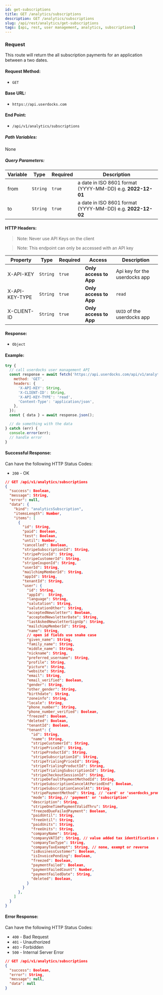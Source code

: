 ```yaml
---
id: get-subscriptions
title: GET /analytics/subscriptions
description: GET /analytics/subscriptions
slug: /api/rest/analytics/get-subscriptions
tags: [api, rest, user management, analytics, subscriptions]
---
```



### Request

This route will return the all subscription payments for an application between a two dates.

#### Request Method:

- `GET`

#### Base URL:

- `https://api.userdocks.com`

#### End Point:

- `/api/v1/analytics/subscriptions`

##### Path Variables:

None

##### Query Parameters:

| Variable | Type | Required | Description |
|---|---|---|---|
| from | `String` | `true` | a date in ISO 8601 format (YYYY-MM-DD) e.g. **2022-12-01**
| to | `String` | `true` | a date in ISO 8601 format (YYYY-MM-DD) e.g. **2022-12-02**

#### HTTP Headers:

> Note: Never use API Keys on the client

> Note: This endpoint can only be accessed with an API key

| Property       | Type        | Required  | Access                 | Description                   |
| -------------- | ----------- | --------- | ---------------------- | ----------------------------- |
| X-API-KEY      | `String` | `true` | **Only access to App** | Api key for the userdocks app |
| X-API-KEY-TYPE | `String` | `true` | **Only access to App** | `read`                        |
| X-CLIENT-ID    | `String` | `true` | **Only access to App** | `UUID` of the userdocks app   |

#### Response:

- `Object`

#### Example:

```js
try {
  // call userdocks user management API
  const response = await fetch('https://api.userdocks.com/api/v1/analytics/subscriptions?from=2022-12-01&to=2022-12-02', {
    method: 'GET',
    headers: {
      'X-API-KEY': String,
      'X-CLIENT-ID': String,
      'X-API-KEY-TYPE': 'read',
      'Content-Type': 'application/json',
    },
  });
  const { data } = await response.json();

  // do something with the data
} catch (err) {
  console.error(err);
  // handle error
}
```

#### Successful Response:

Can have the following HTTP Status Codes:

- `200` - OK

```json
// GET /api/v1/analytics/subscriptions
{
  "success": Boolean,
  "message": String,
  "error": null,
  "data": {
    "kind": "analyticsSubscription",
    "itemsLength": Number,
    "items": [
      {
        "id": String,
        "paid": Boolean,
        "test": Boolean,
        "until": Number,
        "cancelled": Boolean,
        "stripeSubscriptionId": String,
        "stripePriceId": String,
        "stripeCustomerId": String,
        "stripeCouponId": String,
        "userId": String,
        "mailchimpMemberId": String,
        "appId": String,
        "tenantId": String,
        "user": {
          "id": String,
          "appId":  String,
          "language": String,
          "salutation": String,
          "salutationOther": String,
          "acceptedNewsletter": Boolean,
          "acceptedNewsletterDate": String,
          "lastAskedNewsletterSignUp": String,
          "mailchimpMemberId": String,
          "name": String,
          // open id fields use snake case
          "given_name": String,
          "family_name": String,
          "middle_name": String,
          "nickname": String,
          "preferred_username": String,
          "profile": String,
          "picture": String,
          "website": String,
          "email": String,
          "email_verified": Boolean,
          "gender": String,
          "other_gender": String,
          "birthdate": String,
          "zoneinfo": String,
          "locale": String,
          "phone_number": String,
          "phone_number_verified": Boolean,
          "freezed": Boolean,
          "deleted": Boolean,
          "tenantId": Boolean,
          "tenant": {
            "id": String,
            "name": String,
            "stripeCustomerId": String,
            "stripePriceId": String,
            "stripeProductId": String,
            "stripeSubscriptionId": String,
            "stripeTrialingPriceId": String,
            "stripeTrialingProductId": String,
            "stripeTrialingSubscriptionId": String,
            "stripeCheckoutSessionId": String,
            "stripeDefaultPaymentMethodId": String,
            "stripeSubscriptionCancelAtPeriodEnd": Boolean,
            "stripeSubscriptionCancelAt": String,
            "stripePaymentMethod": String, // 'card' or 'userdocks_promo_code' or somthing with 'promo' specified by the user
            "mode": String,// 'payment' or 'subscription'
            "description": String,
            "stripeOneTimePaymentValidThru": String,
            "freezedDueFailedPayment": Boolean,
            "paidUntil": String,
            "freeUntil": String,
            "paidUnits": String,
            "freeUnits": String,
            "companyName": String,
            "companyVATId": String, // value added tax identification number
            "companyTaxType": String,
            "companyTaxExempt": String, // none, exempt or reverse
            "isBusinessCustomer": Boolean,
            "isInvoicePending": Boolean,
            "freezed": Boolean,
            "paymentFailed": Boolean,
            "paymentFailedCount": Number,
            "paymentFailedDate": String,
            "deleted": Boolean,
          }
        }
      },
    ]
  }
}
```

#### Error Response:

Can have the following HTTP Status Codes:

- `400` - Bad Request
- `401` - Unauthorized
- `403` - Forbidden
- `500` - Internal Server Error

```json
// GET /api/v1/analytics/subscriptions
{
  "success": Boolean,
  "error": String,
  "message": null,
  "data": null
}
```
